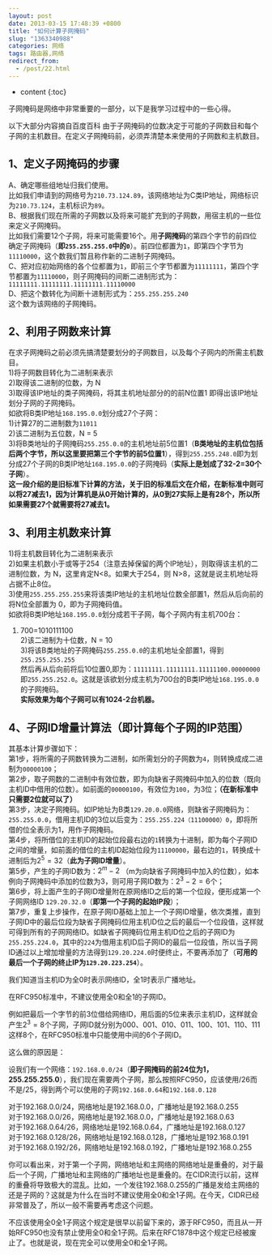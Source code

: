 ```yaml
---
layout: post
date: 2013-03-15 17:48:39 +0800
title: "如何计算子网掩码"
slug: "1363340988"
categories: 网络
tags: 路由器,网络  
redirect_from:
  - /post/22.html
---
```

* content
{:toc}

子网掩码是网络中非常重要的一部分，以下是我学习过程中的一些心得。
<!--more-->
以下大部分内容摘自百度百科
由于子网掩码的位数决定于可能的子网数目和每个子网的主机数目。在定义子网掩码前，必须弄清楚本来使用的子网数和主机数目。

## 1、定义子网掩码的步骤
A、确定哪些组地址归我们使用。  
比如我们申请到的网络号为`210.73.124.89`，该网络地址为C类IP地址，网络标识为`210.73.124`，主机标识为`89`。  
B、根据我们现在所需的子网数以及将来可能扩充到的子网数，用宿主机的一些位来定义子网掩码。  
比如我们需要12个子网，将来可能需要16个。用**子网掩码**的第四个字节的前四位确定子网掩码（**即`255.255.255.0`中的`0`**）。前四位都置为`1`，即第四个字节为`11110000`，这个数我们暂且称作新的二进制子网掩码。  
C、把对应初始网络的各个位都置为`1`，即前三个字节都置为`11111111`，第四个字节都置为`11110000`，则子网掩码的间断二进制形式为：`11111111.11111111.11111111.11110000`  
D、把这个数转化为间断十进制形式为：`255.255.255.240`  
这个数为该网络的子网掩码。  

## 2、利用子网数来计算
在求子网掩码之前必须先搞清楚要划分的子网数目，以及每个子网内的所需主机数目。  
1)将子网数目转化为二进制来表示  
2)取得该二进制的位数，为 N  
3)取得该IP地址的类子网掩码，将其主机地址部分的的前N位置1 即得出该IP地址划分子网的子网掩码。  
如欲将B类IP地址`168.195.0.0`划分成27个子网：  
1)计算27的二进制数为`11011`  
2)该二进制为五位数，N = 5  
3)将B类地址的子网掩码`255.255.0.0`的主机地址前5位置1（**B类地址的主机位包括后两个字节，所以这里要把第三个字节的前5位置1**），得到`255.255.248.0`即为划分成27个子网的B类IP地址`168.195.0.0`的子网掩码（**实际上是划成了32-2=30个子网**）。  
**这一段介绍的是旧标准下计算的方法，关于旧的标准后文在介绍，在新标准中则可以将27减去1，因为计算机是从0开始计算的，从0到27实际上是有28个，所以所如果需要27个就需要将27减去1。**  


## 3、利用主机数来计算
1)将主机数目转化为二进制来表示  
2)如果主机数小于或等于254（注意去掉保留的两个IP地址），则取得该主机的二进制位数，为 N，这里肯定N<8。如果大于254，则 N>8，这就是说主机地址将占据不止8位。  
3)使用`255.255.255.255`来将该类IP地址的主机地址位数全部置1，然后从后向前的将N位全部置为 0，即为子网掩码值。  
如欲将B类IP地址`168.195.0.0`划分成若干子网，每个子网内有主机700台：  
1) 700=1010111100  
2)该二进制为十位数，N = 10  
3)将该B类地址的子网掩码`255.255.0.0`的主机地址全部置1，得到`255.255.255.255`  
然后再从后向前将后10位置0,即为：`11111111.11111111.11111100.00000000`  
即`255.255.252.0`。这就是该欲划分成主机为700台的B类IP地址`168.195.0.0`的子网掩码。  
**实际效果为每个子网可以有1024-2台机器。**  

## 4、子网ID增量计算法（即计算每个子网的IP范围）
其基本计算步骤如下：  
第1步，将所需的子网数转换为二进制，如所需划分的子网数为`4`，则转换成成二进制为`00000100`；  
第2步，取子网数的二进制中有效位数，即为向缺省子网掩码中加入的位数（既向主机ID中借用的位数）。如前面的`00000100`，有效位为`100`，为3位；**（在新标准中只需要2位就可以了）**  
第3步，决定子网掩码。如IP地址为B类`129.20.0.0`网络，则缺省子网掩码为：`255.255.0.0`，借用主机ID的3位以后变为：`255.255.224（11100000）0`，即将所借的位全表示为1，用作子网掩码。  
第4步，将所借位的主机ID的起始位段最右边的`1`转换为十进制，即为每个子网ID之间的增量，如前面的借位的主机ID起始位段为`11100000`，最右边的`1`，转换成十进制后为$`2^5=32`$（**此为子网ID增量**）。  
第5步，产生的子网ID数为：$`2^m-2`$ （m为向缺省子网掩码中加入的位数），如本例向子网掩码中添加的位数为3，则可用子网ID数为：$`2^3-2=6`$个；  
第6步，将上面产生的子网ID增量附在原网络ID之后的第一个位段，便形成第一个子网网络ID `129.20.32.0`（**即第一个子网的起始IP段**）；  
第7步，重复上步操作，在原子网ID基础上加上一个子网ID增量，依次类推，直到子网ID中的最后位段为缺省子网掩码位用主机ID位之后的最后一个位段值，这样就可得到所有的子网网络ID。如缺省子网掩码位用主机ID位之后的子网ID为`255.255.224.0`，其中的`224`为借用主机ID后子网ID的最后一位段值，所以当子网ID通过以上增加增量的方法得到`129.20.224.0`时便终止，不要再添加了（**可用的最后一个子网的终止IP为`129.20.223.254`**）。  

我们知道当主机ID为全0时表示网络ID，全1时表示广播地址。

在RFC950标准中，不建议使用全0和全1的子网ID。

例如把最后一个字节的前3位借给网络ID，用后面的5位来表示主机ID，这样就会产生$`2^3=8`$个子网，子网ID就分别为000、001、010、011、100、101、110、111这样8个，在RFC950标准中只能使用中间的6个子网ID。

这么做的原因是：

设我们有一个网络：`192.168.0.0/24`（**即子网掩码的前24位为1，255.255.255.0**），我们现在需要两个子网，那么按照RFC950，应该使用/26而不是/25，得到两个可以使用的子网`192.168.0.64`和`192.168.0.128`

对于192.168.0.0/24，网络地址是192.168.0.0，广播地址是192.168.0.255  
对于192.168.0.0/26，网络地址是192.168.0.0，广播地址是192.168.0.63  
对于192.168.0.64/26，网络地址是192.168.0.64，广播地址是192.168.0.127  
对于192.168.0.128/26，网络地址是192.168.0.128，广播地址是192.168.0.191  
对于192.168.0.192/26，网络地址是192.168.0.192，广播地址是192.168.0.255  

你可以看出来，对于第一个子网，网络地址和主网络的网络地址是重叠的，对于最后一个子网，广播地址和主网络的广播地址也是重叠的。在CIDR流行以前，这样的重叠将导致极大的混乱。比如，一个发往192.168.0.255的广播是发给主网络的还是子网的？这就是为什么在当时不建议使用全0和全1子网。在今天，CIDR已经非常普及了，所以一般不需要再考虑这个问题。

不应该使用全0全1子网这个规定是很早以前留下来的，源于RFC950，而且从一开始RFC950也没有禁止使用全0和全1子网。后来在RFC1878中这个规定已经被废止了。也就是说，现在完全可以使用全0和全1子网。
